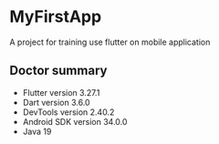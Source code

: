 # MyFirstApp
A project for training use flutter on mobile application

## Doctor summary
- Flutter version 3.27.1
- Dart version 3.6.0
- DevTools version 2.40.2
- Android SDK version 34.0.0
- Java 19
